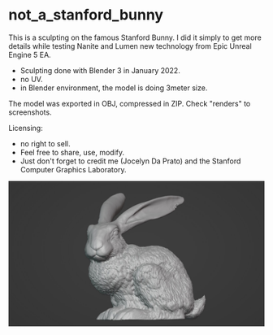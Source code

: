 # not_a_stanford_bunny

This is a sculpting on the famous Stanford Bunny. I did it simply to get more details while testing Nanite and Lumen new technology from Epic Unreal Engine 5 EA.

- Sculpting done with Blender 3 in January 2022.
- no UV.
- in Blender environment, the model is doing 3meter size.

The model was exported in OBJ, compressed in ZIP.
Check "renders" to screenshots.

Licensing:
- no right to sell.
- Feel free to share, use, modify.
- Just don't forget to credit me (Jocelyn Da Prato) and the Stanford Computer Graphics Laboratory.

![not a standford bunny](renders/render_blender_00.jpg?raw=true "not a standford bunny")
